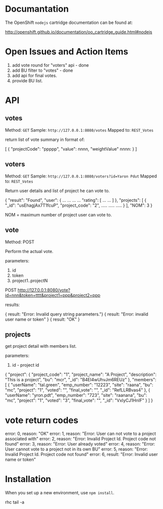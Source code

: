 # Documantation

The OpenShift `nodejs` cartridge documentation can be found at:

http://openshift.github.io/documentation/oo_cartridge_guide.html#nodejs

# Open Issues and Action Items

1. add vote round for "voters" api - done
2. add BU filter to "votes" - done
3. add api for final votes.
4. provide BU list.

# API

## votes

Method: `GET`
Sample: `http://127.0.0.1:8080/votes`
Mapped to: `REST_Votes`

return list of vote summary in format of:

[
  {
    "projectCode": "ppppp",
    "value": nnnn,
    "weightValue" nnnn: 
  }
]

## voters

Method: `GET`
Sample: `http://127.0.0.1:8080/voters?id=Yaron Pdut`
Mapped to: `REST_Votes`

Return user details and list of project he can vote to.
 
{
  "result": "Found",
  "user": {
    ...
    ...
    ...
    ...
    "rating": [
    ...
    ...
    ]
  },
  "projects": [
    {
      "_id": "usEhagjAx7T1fcuP",
      "project_code": "2",
    .....
    .....
    .....
    }
  ],
  "NOM": 3
} 

NOM = maximum number of project user can vote to. 

## vote

Method: POST

Perform the actual vote.

parameters:
1. id
2. token
3. project1..projectN

POST http://127.0.0.1:8080/vote?id=nnn&token=tttt&project1=ppp&project2=ppp

results:

{ result: "Error: Invalid query string parameters."}
{ result: "Error: invalid user name or token" }
{ result: "OK" }


## projects

get project detail with members list.
 
parameters:
1. id - project id

{
   "project":    {
      "project_code": "1",
      "project_name": "A Project",
      "description": "This is a project",
      "bu": "mcr",
      "_id": "B4El4wUhvJm6REUz"
   },
   "members":    [
            {
         "userName": "tal.green",
         "emp_number": "12223",
         "site": "raana",
         "bu": "mc",
         "project": "1",
         "voted": "",
         "final_vote": "",
         "_id": "RefLLRBvas4"
      },
            {
         "userName": "yron.pdt",
         "emp_number": "723",
         "site": "raanana",
         "bu": "mc",
         "project": "1",
         "voted": "3",
         "final_vote": "",
         "_id": "VxIyCJ1HnIF"
      }
   ]
}

# vote return codes

error: 0, reason: "OK"
error: 1, reason: "Error: User can not vote to a project associated with"
error: 2, reason: "Error: Invalid Project Id. Project code not found"
error: 3, reason: "Error: User already voted"
error: 4, reason: "Error: User cannot vote to a project not in its own BU"
error: 5, reason: "Error: Invalid Project Id. Project code not found"
error: 6, result: "Error: Invalid user name or token"


# Installation

When you set up a new environment, use `npm install`.

rhc tail -a <app>